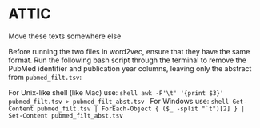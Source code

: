 # ATTIC

Move these texts somewhere else


Before running the two files in word2vec, ensure that they have the same format. Run the following bash script through the terminal to remove the PubMed identifier and publication year columns, leaving only the abstract from  `pubmed_filt.tsv`:

For Unix-like shell (like Mac) use:
    ```shell
    awk -F'\t' '{print $3}' pubmed_filt.tsv > pubmed_filt_abst.tsv
    ```
For Windows use:
    ```shell
    Get-Content pubmed_filt.tsv | ForEach-Object { ($_ -split "`t")[2] } | Set-Content pubmed_filt_abst.tsv
    ```
